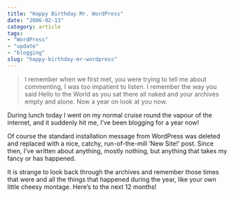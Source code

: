```yaml
---
title: "Happy Birthday Mr. WordPress"
date: "2006-02-13"
category: article
tags:
- "WordPress"
- "update"
- "blogging"
slug: "happy-birthday-mr-wordpress"
---
```


> I remember when we first met, you were trying to tell me about commenting, I was too impatient to listen. I remember the way you said Hello to the World as you sat there all naked and your archives empty and alone. Now a year on look at you now.

During lunch today I went on my normal cruise round the vapour of the internet, and it suddenly hit me, I’ve been blogging for a year now!

Of course the standard installation message from WordPress was deleted and replaced with a nice, catchy, run-of-the-mill ’New Site!’ post. Since then, I’ve written about anything, mostly nothing, but anything that takes my fancy or has happened.

It is strange to look back through the archives and remember those times that were and all the things that happened during the year, like your own little cheesy montage.
Here’s to the next 12 months!
